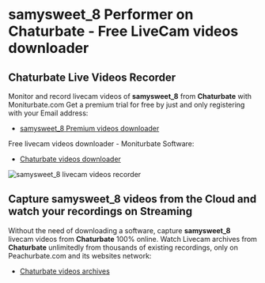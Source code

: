 # samysweet_8 Performer on Chaturbate - Free LiveCam videos downloader

## Chaturbate Live Videos Recorder

Monitor and record livecam videos of **samysweet_8** from **Chaturbate** with Moniturbate.com
Get a premium trial for free by just and only registering with your Email address:
* [samysweet_8 Premium videos downloader](https://moniturbate.com/request-demo-licence-key.html)

Free livecam videos downloader - Moniturbate Software:
* [Chaturbate videos downloader](https://moniturbate.com/moniturbate-download-software.html)

![samysweet_8 livecam videos recorder](https://peachurnet.com/templates/moniturbate-software.png)


## Capture samysweet_8 videos from the Cloud and watch your recordings on Streaming

Without the need of downloading a software, capture **samysweet_8** livecam videos from **Chaturbate** 100% online.
Watch Livecam archives from **Chaturbate** unlimitedly from thousands of existing recordings, only on Peachurbate.com and its websites network:
* [Chaturbate videos archives](https://peachurnet.com/)